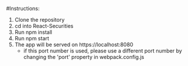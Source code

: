 #Instructions:

1. Clone the repository
2. cd into React-Securities
3. Run npm install
4. Run npm start
5. The app will be served on https://localhost:8080 
   - if this port number is used, please use a different port number by changing the 'port' property in webpack.config.js






